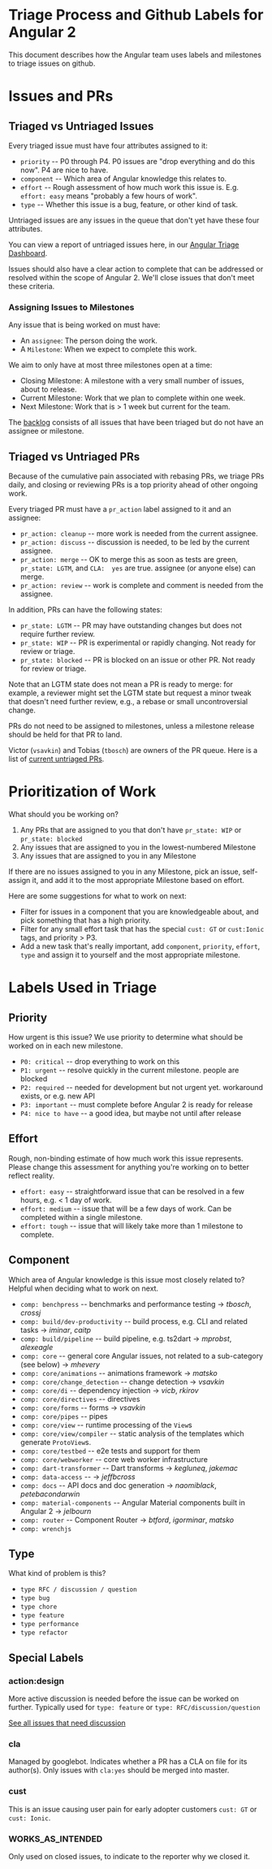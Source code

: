 # Triage Process and Github Labels for Angular 2

This document describes how the Angular team uses labels and milestones to triage issues on github.

# Issues and PRs
## Triaged vs Untriaged Issues

Every triaged issue must have four attributes assigned to it:

* `priority` -- P0 through P4. P0 issues are "drop everything and do this now". P4 are nice to have.
* `component` -- Which area of Angular knowledge this relates to.
* `effort` -- Rough assessment of how much work this issue is. E.g. `effort: easy` means 
"probably a few hours of work".
* `type` -- Whether this issue is a bug, feature, or other kind of task.

Untriaged issues are any issues in the queue that don't yet have these four attributes. 

You can view a report of untriaged issues here, in our 
[Angular Triage Dashboard](http://mhevery.github.io/github_issues/).

Issues should also have a clear action to complete that can be addressed or resolved within the 
scope of Angular 2. We'll close issues that don't meet these criteria. 

### Assigning Issues to Milestones

Any issue that is being worked on must have:

* An `assignee`: The person doing the work.
* A `Milestone`: When we expect to complete this work.

We aim to only have at most three milestones open at a time:

* Closing Milestone: A milestone with a very small number of issues, about to release. 
* Current Milestone: Work that we plan to complete within one week.
* Next Milestone: Work that is > 1 week but current for the team.

The [backlog](https://github.com/angular/angular/issues?q=is%3Aopen+is%3Aissue+no%3Amilestone) 
consists of all issues that have been triaged but do not have an assignee or milestone.  

## Triaged vs Untriaged PRs

Because of the cumulative pain associated with rebasing PRs, we triage PRs daily, and 
closing or reviewing PRs is a top priority ahead of other ongoing work. 

Every triaged PR must have a `pr_action` label assigned to it and an assignee:
 
* `pr_action: cleanup` -- more work is needed from the current assignee. 
* `pr_action: discuss` -- discussion is needed, to be led by the current assignee.
* `pr_action: merge` -- OK to merge this as soon as tests are green, `pr_state: LGTM`, and `CLA: 
yes` are true. assignee (or anyone else) can merge.
* `pr_action: review` -- work is complete and comment is needed from the assignee.

In addition, PRs can have the following states: 

* `pr_state: LGTM` -- PR may have outstanding changes but does not require further review.
* `pr_state: WIP` -- PR is experimental or rapidly changing. Not ready for review or triage.
* `pr_state: blocked` -- PR is blocked on an issue or other PR. Not ready for review or triage.

Note that an LGTM state does not mean a PR is ready to merge: for example, a reviewer might set the
LGTM state but request a minor tweak that doesn't need further review, e.g., a rebase or small 
uncontroversial change.

PRs do not need to be assigned to milestones, unless a milestone release should be held for that 
PR to land.

Victor (`vsavkin`) and Tobias (`tbosch`) are owners of the PR queue. Here is a list of [current 
untriaged PRs](https://github.com/angular/angular/pulls?utf8=%E2%9C%93&q=is%3Aopen+no%3Amilestone+is%3Apr+-label%3A%22pr_action%3A+cleanup%22+-label%3A%22pr_action%3A+merge%22+-label%3A%22pr_action%3A+review%22+-label%3A%22pr_action%3A+discuss%22+-label%3A%22pr_state%3A+blocked%22+-label%3A%22pr_state%3A+WIP%22+).
 
# Prioritization of Work

What should you be working on?

1. Any PRs that are assigned to you that don't have `pr_state: WIP` or `pr_state: blocked`
1. Any issues that are assigned to you in the lowest-numbered Milestone
1. Any issues that are assigned to you in any Milestone

If there are no issues assigned to you in any Milestone, pick an issue, self-assign it, and add 
it to the most appropriate Milestone based on effort.

Here are some suggestions for what to work on next:

* Filter for issues in a component that you are knowledgeable about, and pick something that has a
 high priority.
* Filter for any small effort task that has the special `cust: GT` or `cust:Ionic` tags, 
and priority > P3.
* Add a new task that's really important, add `component`, `priority`, `effort`, `type` and 
assign it to yourself and the most appropriate milestone.

# Labels Used in Triage

## Priority
How urgent is this issue? We use priority to determine what should be worked on in each new 
milestone.

* `P0: critical` -- drop everything to work on this
* `P1: urgent` -- resolve quickly in the current milestone. people are blocked
* `P2: required` -- needed for development but not urgent yet. workaround exists, or e.g. new API
* `P3: important` -- must complete before Angular 2 is ready for release
* `P4: nice to have` -- a good idea, but maybe not until after release


## Effort
Rough, non-binding estimate of how much work this issue represents. Please change this assessment
for anything you're working on to better reflect reality.

* `effort: easy` -- straightforward issue that can be resolved in a few hours, e.g. < 1 day of work.
* `effort: medium` -- issue that will be a few days of work. Can be completed within a single 
milestone.
* `effort: tough` -- issue that will likely take more than 1 milestone to complete.

<!-- We don't like these label names as 
they're not absolute (what is one developer-hour, really?) but decided it wasn't worth arguing 
over terms. -->

## Component
Which area of Angular knowledge is this issue most closely related to? Helpful when deciding what
to work on next.

 * `comp: benchpress` -- benchmarks and performance testing &rarr; *tbosch*, *crossj*
 * `comp: build/dev-productivity` -- build process, e.g. CLI and related tasks &rarr; *iminar*, *caitp*
 * `comp: build/pipeline` -- build pipeline, e.g. ts2dart &rarr; *mprobst*, *alexeagle*
 * `comp: core` -- general core Angular issues, not related to a sub-category (see below) &rarr; 
   *mhevery*
 * `comp: core/animations` -- animations framework &rarr; *matsko*
 * `comp: core/change_detection` -- change detection &rarr; *vsavkin*
 * `comp: core/di` -- dependency injection &rarr; *vicb*, *rkirov*
 * `comp: core/directives` -- directives 
 * `comp: core/forms` -- forms &rarr; *vsavkin*
 * `comp: core/pipes` -- pipes
 * `comp: core/view` -- runtime processing of the `View`s
 * `comp: core/view/compiler` -- static analysis of the templates which generate `ProtoView`s.
 * `comp: core/testbed` -- e2e tests and support for them
 * `comp: core/webworker` -- core web worker infrastructure
 * `comp: dart-transformer` -- Dart transforms &rarr; *kegluneq*, *jakemac* 
 * `comp: data-access` -- &rarr; *jeffbcross*
 * `comp: docs` -- API docs and doc generation &rarr; *naomiblack*, *petebacondarwin*
 * `comp: material-components` -- Angular Material components built in Angular 2 &rarr; *jelbourn*
 * `comp: router` -- Component Router &rarr; *btford*, *igorminar*, *matsko*
 * `comp: wrenchjs`

## Type
What kind of problem is this?

* `type RFC / discussion / question`
* `type bug`
* `type chore`
* `type feature`
* `type performance`
* `type refactor`

## Special Labels

### action:design
More active discussion is needed before the issue can be worked on further. Typically used for 
`type: feature` or `type: RFC/discussion/question`

[See all issues that need discussion](https://github.com/angular/angular/labels/action:%20Design)

### cla
Managed by googlebot. Indicates whether a PR has a CLA on file for its author(s). Only issues with 
`cla:yes` should be merged into master.

### cust
This is an issue causing user pain for early adopter customers `cust: GT` or `cust: Ionic`.

### WORKS_AS_INTENDED

Only used on closed issues, to indicate to the reporter why we closed it.
